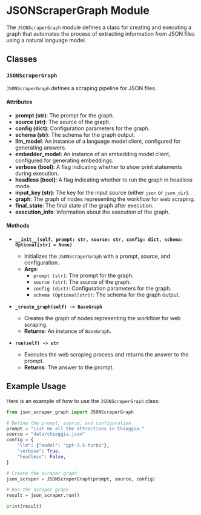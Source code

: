 # JSONScraperGraph Module

The `JSONScraperGraph` module defines a class for creating and executing a graph that automates the process of extracting information from JSON files using a natural language model.

## Classes

### `JSONScraperGraph`

`JSONScraperGraph` defines a scraping pipeline for JSON files.

#### Attributes

- **prompt (str)**: The prompt for the graph.
- **source (str)**: The source of the graph.
- **config (dict)**: Configuration parameters for the graph.
- **schema (str)**: The schema for the graph output.
- **llm_model**: An instance of a language model client, configured for generating answers.
- **embedder_model**: An instance of an embedding model client, configured for generating embeddings.
- **verbose (bool)**: A flag indicating whether to show print statements during execution.
- **headless (bool)**: A flag indicating whether to run the graph in headless mode.
- **input_key (str)**: The key for the input source (either `json` or `json_dir`).
- **graph**: The graph of nodes representing the workflow for web scraping.
- **final_state**: The final state of the graph after execution.
- **execution_info**: Information about the execution of the graph.

#### Methods

- **`__init__(self, prompt: str, source: str, config: dict, schema: Optional[str] = None)`**
  - Initializes the `JSONScraperGraph` with a prompt, source, and configuration.
  - **Args**:
    - `prompt (str)`: The prompt for the graph.
    - `source (str)`: The source of the graph.
    - `config (dict)`: Configuration parameters for the graph.
    - `schema (Optional[str])`: The schema for the graph output.

- **`_create_graph(self) -> BaseGraph`**
  - Creates the graph of nodes representing the workflow for web scraping.
  - **Returns**: An instance of `BaseGraph`.

- **`run(self) -> str`**
  - Executes the web scraping process and returns the answer to the prompt.
  - **Returns**: The answer to the prompt.

## Example Usage

Here is an example of how to use the `JSONScraperGraph` class:

```python
from json_scraper_graph import JSONScraperGraph

# Define the prompt, source, and configuration
prompt = "List me all the attractions in Chioggia."
source = "data/chioggia.json"
config = {
    "llm": {"model": "gpt-3.5-turbo"},
    "verbose": True,
    "headless": False,
}

# Create the scraper graph
json_scraper = JSONScraperGraph(prompt, source, config)

# Run the scraper graph
result = json_scraper.run()

print(result)
